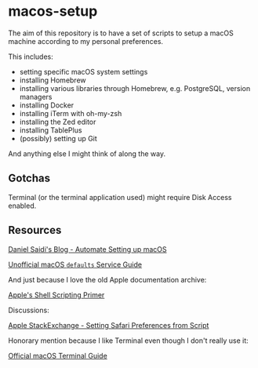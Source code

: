 # macos-setup

The aim of this repository is to have a set of scripts to setup a macOS machine according to my personal preferences.

This includes:
  - setting specific macOS system settings
  - installing Homebrew
  - installing various libraries through Homebrew, e.g. PostgreSQL, version managers
  - installing Docker
  - installing iTerm with oh-my-zsh
  - installing the Zed editor
  - installing TablePlus
  - (possibly) setting up Git

And anything else I might think of along the way.

## Gotchas

Terminal (or the terminal application used) might require Disk Access enabled.

## Resources

[Daniel Saidi's Blog - Automate Setting up macOS](https://danielsaidi.com/blog/2018/08/26/automate-setting-up-mac-os)

[Unofficial macOS `defaults` Service Guide](https://macos-defaults.com/)

And just because I love the old Apple documentation archive:

[Apple's Shell Scripting Primer](https://developer.apple.com/library/archive/documentation/OpenSource/Conceptual/ShellScripting/Introduction/Introduction.html#//apple_ref/doc/uid/TP40004268-TP40003516-SW1)

Discussions:

[Apple StackExchange - Setting Safari Preferences from Script](https://apple.stackexchange.com/questions/408716/setting-safari-preferences-from-script-on-big-sur)

Honorary mention because I like Terminal even though I don't really use it:

[Official macOS Terminal Guide](https://support.apple.com/guide/terminal/welcome/mac)
